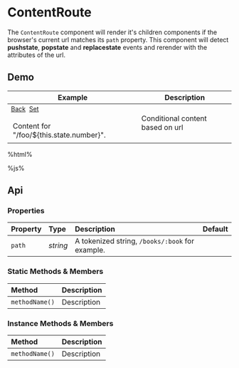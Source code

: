 # ContentRoute
The `ContentRoute` component will render it's children components if the
browser's current url matches its `path` property. This component will detect
__pushstate__, __popstate__ and __replacestate__ events and rerender with the
attributes of the url.

## Demo

<table class="example">
  <thead>
    <tr>
      <th>Example</th>
      <th>Description</th>
    </tr>
  </thead>
  <tbody>
    <tr>
      <td>
        <a href="#" id="content-route-link-2">Back</a><a href="#" id="content-route-link-1">Set</a>
        <content-route path="/foo/:number">
          Content for "/foo/${this.state.number}".
        </content-route>
      </td>
      <td>
        <span id="content-route-example-1">Conditional content based on url</span>
      </td>
    </tr>
  </tbody>
</table>

<style>
  content-route {
    margin-top: 16px;
    border: 1px solid var(--border);
    padding: 4px;
    display: block;
    min-height: 32px;
    color: var(--info);
  }

  #content-route-link-1,
  #content-route-link-2 {
    font-size: 14px;
    font-family: var(--subheader);
    margin-right: 8px;
  }
</style>

%html%

%js%

## Api

### Properties

| Property | Type | Description | Default |
| :--- | :--- | :--- | :--- |
| `path` | *string* | A tokenized string, `/books/:book` for example. | |

### Static Methods & Members

| Method | Description |
| :--- | :--- |
| `methodName()` | Description |

### Instance Methods & Members

| Method | Description |
| :--- | :--- |
| `methodName()` | Description |

